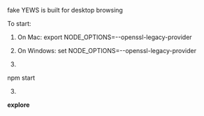 fake YEWS
is built for desktop browsing


To start:

1) On Mac:
export NODE_OPTIONS=--openssl-legacy-provider

1) On Windows:
set NODE_OPTIONS=--openssl-legacy-provider

2)
npm start

3)
**explore**
